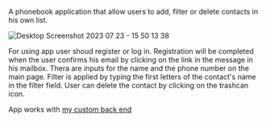 A phonebook application that allow users to add, filter or delete contacts in his own list.

![Desktop Screenshot 2023 07 23 - 15 50 13 38](https://github.com/jkl303/goit-react-hw-08-phonebook/assets/103362175/ff807f17-60d9-48ab-92c7-8905ae7b2142)

For using app user shoud register or log in. Registration will be completed when the user confirms his email by clicking on the link in the message in his mailbox. Thera are inputs for the name and the phone number on the main page. Filter is applied by typing the first letters of the contact's name in the filter field. User can delete the contact by clicking on the trashcan icon.

App works with [my custom back end](https://github.com/jkl303/nodejs-homework-rest-api.git)
